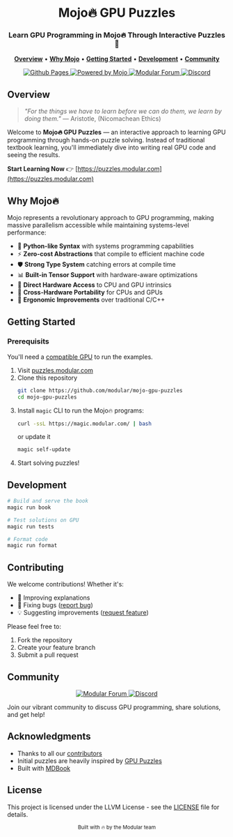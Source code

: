 <p align="center">
  <h1 align="center">Mojo🔥 GPU Puzzles</h1>
</p>

<p align="center">
  <h3 align="center">Learn GPU Programming in Mojo🔥 Through Interactive Puzzles🧩</h3>
</p>

<p align="center">
  <a href="#overview"><strong>Overview</strong></a> •
  <a href="#why-mojo"><strong>Why Mojo</strong></a> •
  <a href="#getting-started"><strong>Getting Started</strong></a> •
  <a href="#development"><strong>Development</strong></a> •
  <a href="#community"><strong>Community</strong></a>
</p>

<p align="center">
  <a href="https://github.com/modular/mojo-gpu-puzzles/actions/workflows/gh-pages.yml">
    <img src="https://github.com/modular/mojo-gpu-puzzles/actions/workflows/gh-pages.yml/badge.svg?branch=main" alt="Github Pages">
  </a>
  <a href="https://docs.modular.com/mojo">
    <img src="https://img.shields.io/badge/Powered%20by-Mojo-FF5F1F" alt="Powered by Mojo">
  </a>
  <a href="https://forum.modular.com/c/">
    <img src="https://img.shields.io/badge/Modular-Forum-9B59B6?logo=discourse" alt="Modular Forum">
  </a>
  <a href="https://discord.com/channels/1087530497313357884/1098713601386233997">
    <img src="https://img.shields.io/badge/Discord-Join_Chat-5865F2?logo=discord" alt="Discord">
  </a>
</p>


## Overview

> _"For the things we have to learn before we can do them, we learn by doing them."_
> — Aristotle, (Nicomachean Ethics)

Welcome to **Mojo🔥 GPU Puzzles** — an interactive approach to learning GPU programming through hands-on puzzle solving. Instead of traditional textbook learning, you'll immediately dive into writing real GPU code and seeing the results.

**Start Learning Now** 👉 [https://puzzles.modular.com](https://puzzles.modular.com)

## Why Mojo🔥

Mojo represents a revolutionary approach to GPU programming, making massive parallelism accessible while maintaining systems-level performance:

- 🐍 **Python-like Syntax** with systems programming capabilities
- ⚡ **Zero-cost Abstractions** that compile to efficient machine code
- 🛡️ **Strong Type System** catching errors at compile time
- 📊 **Built-in Tensor Support** with hardware-aware optimizations
- 🔧 **Direct Hardware Access** to CPU and GPU intrinsics
- 🔄 **Cross-Hardware Portability** for CPUs and GPUs
- 🎯 **Ergonomic Improvements** over traditional C/C++

## Getting Started

### Prerequisits

You'll need a [compatible GPU](https://docs.modular.com/max/faq#gpu-requirements) to run the examples.

1. Visit [puzzles.modular.com](https://puzzles.modular.com)
2. Clone this repository
   ```bash
   git clone https://github.com/modular/mojo-gpu-puzzles
   cd mojo-gpu-puzzles
   ```
2. Install `magic` CLI to run the Mojo🔥 programs:
   ```bash
   curl -ssL https://magic.modular.com/ | bash
   ```
   or update it
   ```bash
   magic self-update
   ```
3. Start solving puzzles!

## Development

```bash
# Build and serve the book
magic run book

# Test solutions on GPU
magic run tests

# Format code
magic run format
```

## Contributing

We welcome contributions! Whether it's:
- 📝 Improving explanations
- 🐛 Fixing bugs ([report bug](https://github.com/modular/mojo-gpu-puzzles/issues/new?template=bug_report.yml))
- 💡 Suggesting improvements ([request feature](https://github.com/modular/mojo-gpu-puzzles/issues/new?template=feature_request.yml))

Please feel free to:
1. Fork the repository
2. Create your feature branch
3. Submit a pull request

## Community

<p align="center">
  <a href="https://forum.modular.com/c/">
    <img src="https://img.shields.io/badge/Modular-Forum-9B59B6?logo=discourse" alt="Modular Forum">
  </a>
  <a href="https://discord.com/channels/1087530497313357884/1098713601386233997">
    <img src="https://img.shields.io/badge/Discord-Join_Chat-5865F2?logo=discord" alt="Discord">
  </a>
</p>

Join our vibrant community to discuss GPU programming, share solutions, and get help!

## Acknowledgments

- Thanks to all our [contributors](https://github.com/modular/mojo-gpu-puzzles/graphs/contributors)
- Initial puzzles are heavily inspired by [GPU Puzzles](https://github.com/srush/GPU-Puzzles)
- Built with [MDBook](https://rust-lang.github.io/mdBook/)

## License

This project is licensed under the LLVM License - see the [LICENSE](LICENSE) file for details.

<p align="center">
  <sub>Built with 🔥 by the Modular team</sub>
</p>

